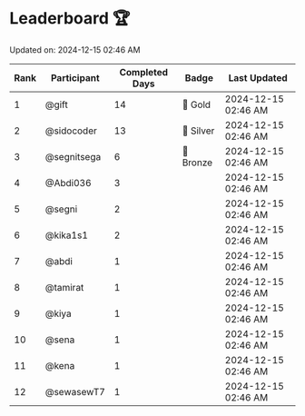 # Leaderboard 🏆

Updated on: 2024-12-15 02:46 AM

| Rank | Participant       | Completed Days | Badge      | Last Updated         |
|------|-------------------|----------------|------------|----------------------|
| 1    | @gift             | 14             | 🏅 Gold     | 2024-12-15 02:46 AM |
| 2    | @sidocoder        | 13             | 🥈 Silver   | 2024-12-15 02:46 AM |
| 3    | @segnitsega       | 6              | 🥉 Bronze   | 2024-12-15 02:46 AM |
| 4    | @Abdi036          | 3              |            | 2024-12-15 02:46 AM |
| 5    | @segni            | 2              |            | 2024-12-15 02:46 AM |
| 6    | @kika1s1          | 2              |            | 2024-12-15 02:46 AM |
| 7    | @abdi             | 1              |            | 2024-12-15 02:46 AM |
| 8    | @tamirat          | 1              |            | 2024-12-15 02:46 AM |
| 9    | @kiya             | 1              |            | 2024-12-15 02:46 AM |
| 10   | @sena             | 1              |            | 2024-12-15 02:46 AM |
| 11   | @kena             | 1              |            | 2024-12-15 02:46 AM |
| 12   | @sewasewT7        | 1              |            | 2024-12-15 02:46 AM |
